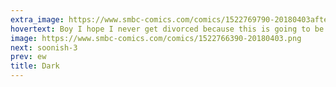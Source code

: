 ```yaml
---
extra_image: https://www.smbc-comics.com/comics/1522769790-20180403after.png
hovertext: Boy I hope I never get divorced because this is going to be exhibit A.
image: https://www.smbc-comics.com/comics/1522766390-20180403.png
next: soonish-3
prev: ew
title: Dark
---
```

